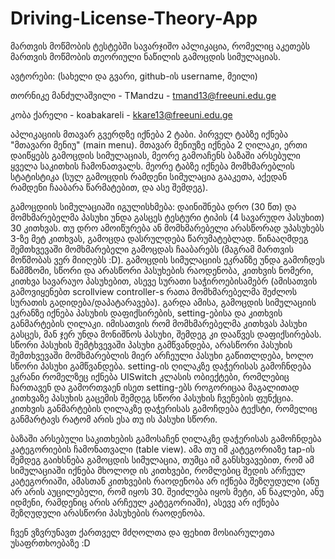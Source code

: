 # Driving-License-Theory-App
მართვის მოწმობის ტესტებში სავარჯიშო აპლიკაცია, რომელიც აკეთებს მართვის მოწმობის თეორიული ნაწილის გამოცდის სიმულაციას.

ავტორები: (სახელი და გვარი, github-ის username, მეილი)

  თორნიკე მანძულაშვილი - TMandzu - tmand13@freeuni.edu.ge

  კობა ქარელი - koabakareli - kkare13@freeuni.edu.ge

აპლიკაციის მთავარ გვერდზე იქნება 2 ტაბი. 
პირველ ტაბზე იქნება "მთავარი მენიუ" (main menu). მთავარ მენიუზე იქნება 2 ღილაკი, 
ერთი დაიწყებს გამოცდის სიმულაციას, მეორე გამოაჩენს ბაზაში არსებული ყველა საკითხის ჩამონათვალს.
მეორე ტაბზე იქნება მომხმარებლის სტატისტიკა (სულ გამოცდის რამდენი სიმულაცია გააკეთა, აქედან რამდენი
ჩააბარა წარმატებით, და ასე შემდეგ).

გამოცდიის სიმულაციაში იგულისხმება: დაინიშნება დრო (30 წთ) და მომხმარებელმა პასუხი უნდა გასცეს ტესტური
ტიპის (4 სავარუდო პასუხით) 30 კითხვას. თუ დრო ამოიწურება ან მომხმარებელი არასწორად უპასუხებს 3-ზე მეტ 
კითხვას, გამოცდა დასრულდება წარუმატებლად. წინააღმდეგ შემთხვევაში მომხმარებელი გამოცდას ჩააბარებს (მაგრამ მართვის მოწმობას ვერ მიიღებს :D).
გამოცდის სიმულაციის ეკრანზე უნდა გამოჩდეს წამმზომი, სწორი და არასწორი პასუხების რაოდენობა, კითხვის ნომერი, კითხვა
სავარაუო პასუხებით, ასევე სურათი საჭიროებისამებრ (ამისათვის გამოვიყენებთ scrollview controller-s რათა მომხმარებელმა შეძლოს სურათის გადიდება/დაპატარავება).
გარდა ამისა, გამოცდის სიმულაციის ეკრანზე იქნება პასუხის დაფიქსირების, setting-ებისა და კითხვის განმარტების ღილაკი.
იმისათვის რომ მომხმარებელმა კითხვას პასუხი გასცეს, მან ჯერ უნდა მონიშნოს პასუხი, შემდეგ კი დააწვეს დაფიქსირებას. სწორი პასუხის შემტხვევაში პასუხი
გამწვანდება, არასწორი პასუხის შემთხვევაში მომხმარებლის მიერ არჩეული პასუხი გაწითლდება, ხოლო სწორი პასუხი გამწვანდება.
setting-ის ღილაკზე დაჭერისას გამოჩნდება ეკრანი რომელზეც იქნება UISwitch კლასის ობიექტები, რომლებიც ჩართავენ და გამორთვაენ ისეთ setting-ებს 
როგორიცაა მაგალითად კითხვაზე პასუხის გაცემის შემდეგ სწორი პასუხის ჩვენების ფუნქცია.
კითხვის განმარტების ღილაკზე დაჭერისას გამოჩდება ტექსტი, რომელიც განმარტავს რატომ არის ესა თუ ის პასუხი სწორი.

ბაზაში არსებული საკითხების გამოსაჩენ ღილაკზე დაჭერისას გამოჩნდება კატეგორიების ჩამონათვალი (table view). ამა თუ იმ კატეგორიაზე tap-ის შემდეგ გაიხსნება
გამოცდის სიმულაცია, თუმცა იმ განსხვავებით, რომ ამ სიმულაციაში იქნება მხოლოდ ის კითხვები, რომლებიც შედის არჩეულ კატეგორიაში, ამასთან კითხვების რაოდენობა 
არ იქნება შეზღუდული (ანუ არ არის აუცილებელი, რომ იყოს 30. შეიძლება იყოს მეტი, ან ნაკლები, ანუ იდმენი, რამდენიც არის არჩეულ კატეგორიაში), ასევე არ 
იქნება შეზღუდული არასწორი პასუხების რაოდენობა.

ჩვენ ვზვრუნავთ ქართველ მძღოლთა და ფეხით მოსიარულეთა უსაფრთხოებაზე :D 
